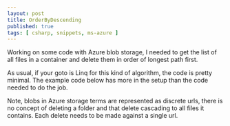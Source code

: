 ```yaml
---
layout: post
title: OrderByDescending
published: true
tags: [ csharp, snippets, ms-azure ]
---
```


Working on some code with Azure blob storage, I needed to get the list of 
all files in a container and delete them in order of longest path first. 

As usual, if your goto is Linq for this kind of algorithm, the code is pretty 
minimal. The example code below has more in the setup than the code needed to 
do the job.

<script src="https://gist.github.com/deejaygraham/a9108421a35b82000657.js"></script>

Note, blobs in Azure storage terms are represented as discrete urls, there is no 
concept of deleting a folder and that delete cascading to all files it contains.
Each delete needs to be made against a single url.


